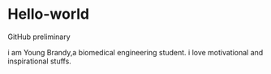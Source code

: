 # Hello-world
GitHub preliminary


i am Young Brandy,a biomedical engineering student.
i love motivational and inspirational stuffs.
